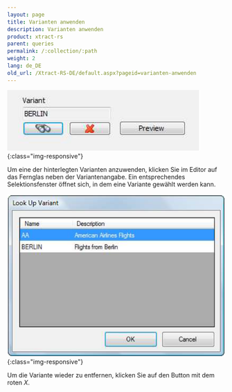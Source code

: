 ```yaml
---
layout: page
title: Varianten anwenden
description: Varianten anwenden
product: xtract-rs
parent: queries
permalink: /:collection/:path
weight: 2
lang: de_DE
old_url: /Xtract-RS-DE/default.aspx?pageid=varianten-anwenden
---
```


![Query-Variant-001](/img/content/Query-Variant-001.png){:class="img-responsive"}

Um eine der hinterlegten Varianten anzuwenden, klicken Sie im Editor auf das Fernglas neben der Variantenangabe. Ein entsprechendes Selektionsfenster öffnet sich, in dem eine Variante gewählt werden kann.

![Query-Variant-002](/img/content/Query-Variant-002.png){:class="img-responsive"}

Um die Variante wieder zu entfernen, klicken Sie auf den Button mit dem roten *X*.